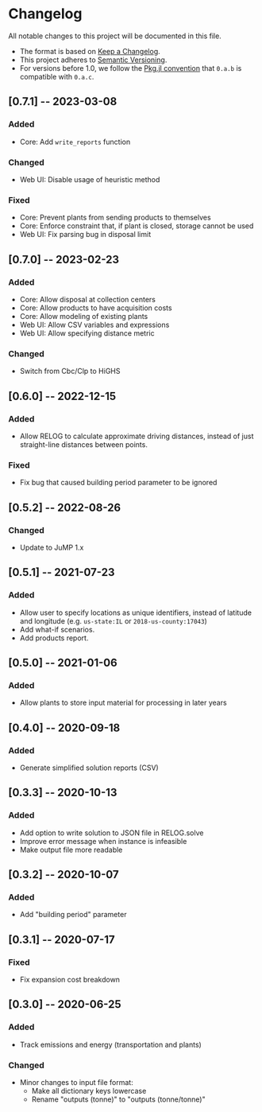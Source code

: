 # Changelog

All notable changes to this project will be documented in this file.

- The format is based on [Keep a Changelog][changelog].
- This project adheres to [Semantic Versioning][semver].
- For versions before 1.0, we follow the [Pkg.jl convention][pkjjl]
  that `0.a.b` is compatible with `0.a.c`.

[changelog]: https://keepachangelog.com/en/1.0.0/
[semver]: https://semver.org/spec/v2.0.0.html
[pkjjl]: https://pkgdocs.julialang.org/v1/compatibility/#compat-pre-1.0

## [0.7.1] -- 2023-03-08

### Added

- Core: Add `write_reports` function

### Changed

- Web UI: Disable usage of heuristic method

### Fixed

- Core: Prevent plants from sending products to themselves
- Core: Enforce constraint that, if plant is closed, storage cannot be used
- Web UI: Fix parsing bug in disposal limit

## [0.7.0] -- 2023-02-23

### Added

- Core: Allow disposal at collection centers
- Core: Allow products to have acquisition costs
- Core: Allow modeling of existing plants
- Web UI: Allow CSV variables and expressions
- Web UI: Allow specifying distance metric

### Changed

- Switch from Cbc/Clp to HiGHS

## [0.6.0] -- 2022-12-15

### Added

- Allow RELOG to calculate approximate driving distances, instead of just straight-line distances between points.

### Fixed

- Fix bug that caused building period parameter to be ignored

## [0.5.2] -- 2022-08-26

### Changed

- Update to JuMP 1.x

## [0.5.1] -- 2021-07-23

### Added

- Allow user to specify locations as unique identifiers, instead of latitude and longitude (e.g. `us-state:IL` or `2018-us-county:17043`)
- Add what-if scenarios.
- Add products report.

## [0.5.0] -- 2021-01-06

### Added

- Allow plants to store input material for processing in later years

## [0.4.0] -- 2020-09-18

### Added

- Generate simplified solution reports (CSV)

## [0.3.3] -- 2020-10-13

### Added

- Add option to write solution to JSON file in RELOG.solve
- Improve error message when instance is infeasible
- Make output file more readable

## [0.3.2] -- 2020-10-07

### Added

- Add "building period" parameter

## [0.3.1] -- 2020-07-17

### Fixed

- Fix expansion cost breakdown

## [0.3.0] -- 2020-06-25

### Added

- Track emissions and energy (transportation and plants)

### Changed

- Minor changes to input file format:
  - Make all dictionary keys lowercase
  - Rename "outputs (tonne)" to "outputs (tonne/tonne)"
